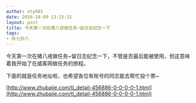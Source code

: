 ```yaml
---
author: ety001
date: 2010-10-09 13:25:31
layout: post
title: 今天第一次在猪八戒做任务~留日志纪念一下
tags:
- 杂七杂八
---
```


今天第一次在猪八戒做任务~留日志纪念一下，不管是否最后能被使用，但这意味着我开始了在威客网做任务的旅程。

下面的就是任务地址啦，也希望各位有账号的同志能去帮忙投个票~

[http://www.zhubajie.com/tl_detail-456886-0-0-0-0-1.html](http://www.zhubajie.com/tl_detail-456886-0-0-0-0-1.html)

